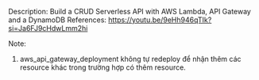 Description:
Build a CRUD Serverless API with AWS Lambda, API Gateway and a DynamoDB
References: https://youtu.be/9eHh946qTIk?si=Ja6FJ9cHdwLmm2hi 

Note: 
1. aws_api_gateway_deployment không tự redeploy để nhận thêm các resource khác trong trường hợp có thêm resource. 
